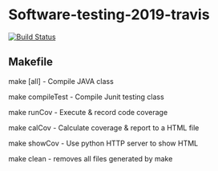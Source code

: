 # Software-testing-2019-travis
[![Build Status](https://travis-ci.org/maxkid/Software-testing-2019-travis.svg?branch=master)](https://travis-ci.org/maxkid/Software-testing-2019-travis)

## Makefile
make [all]		- Compile JAVA class

make compileTest	- Compile Junit testing class

make runCov		- Execute & record code coverage

make calCov		- Calculate coverage & report to a HTML file

make showCov		- Use python HTTP server to show HTML

make clean		- removes all files generated by make
